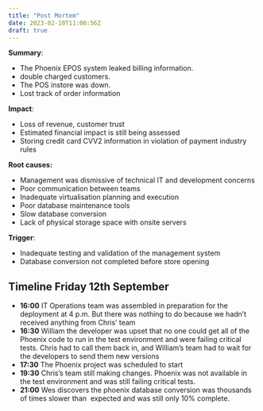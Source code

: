 ```yaml
---
title: "Post Mortem"
date: 2023-02-10T11:00:56Z
draft: true
---
```



**Summary**: 
- The Phoenix EPOS system leaked billing information.
- double charged customers.
-  The POS instore was down.
-  Lost track of order information
  
 **Impact**:
- Loss of revenue, customer trust
-  Estimated financial impact is still being assessed
- Storing credit card CVV2 information in violation of payment industry rules 

**Root causes:**
- Management was dismissive of technical IT and development concerns   
- Poor communication between teams
- Inadequate virtualisation planning and execution
- Poor database maintenance tools  
- Slow database conversion
- Lack of physical storage space with onsite servers
  
**Trigger**:
- Inadequate testing and validation of the management system
-  Database conversion not completed before store opening
  

  ## Timeline    Friday 12th September 
- **16:00** IT Operations team was assembled in preparation for the deployment at 4 p.m. But there was nothing to do because we hadn’t received anything from Chris’ team
- **16:30** William the developer was upset that no one could get all of the Phoenix code to run in the test environment and were failing critical tests. Chris had to call them back in, and William’s team had to wait for the developers to send them new versions 
-  **17:30** The Phoenix project was scheduled to start  
- **19:30** Chris’s team still making changes. Phoenix was not available in the test environment and was still failing critical tests. 
- **21:00**
  Wes discovers the phoenix database conversion was thousands of times slower than  expected and was still only 10% complete.
